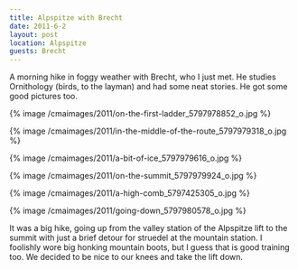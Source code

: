 ```yaml
---
title: Alpspitze with Brecht
date: 2011-6-2
layout: post
location: Alpspitze
guests: Brecht
---
```


A morning hike in foggy weather with Brecht, who I just met. He studies
Ornithology (birds, to the layman) and had some neat stories. He got some
good pictures too.
  
  
{% image /cmaimages/2011/on-the-first-ladder_5797978852_o.jpg %}
  
{% image /cmaimages/2011/in-the-middle-of-the-route_5797979318_o.jpg %}
  
{% image /cmaimages/2011/a-bit-of-ice_5797979616_o.jpg %}
  
{% image /cmaimages/2011/on-the-summit_5797979924_o.jpg %}
  
{% image /cmaimages/2011/a-high-comb_5797425305_o.jpg %}
  
{% image /cmaimages/2011/going-down_5797980578_o.jpg %}
  
  
It was a big hike, going up from the valley station of the Alpspitze lift
to the summit with just a brief detour for struedel at the mountain station.
I foolishly wore big honking mountain boots, but I guess that is good training
too. We decided to be nice to our knees and take the lift down.
